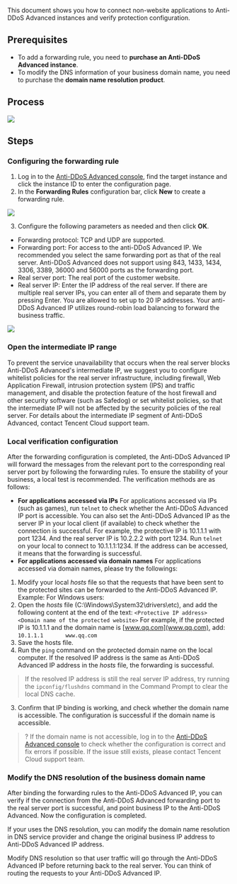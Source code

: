 This document shows you how to connect non-website applications to Anti-DDoS Advanced instances and verify protection configuration.

## Prerequisites

- To add a forwarding rule, you need to **purchase an Anti-DDoS Advanced instance**.
- To modify the DNS information of your business domain name, you need to purchase the **domain name resolution product**.

## Process 

![](https://main.qcloudimg.com/raw/2e1749adb177c75205dbad1535582175.png)

## Steps
<span id="step1"></span> 
### Configuring the forwarding rule

   1. Log in to the [Anti-DDoS Advanced console](https://console.cloud.tencent.com/dayu/bgpip), find the target instance and click the instance ID to enter the configuration page.
   2. In the **Forwarding Rules** configuration bar, click **New** to create a forwarding rule.

   ![](https://main.qcloudimg.com/raw/80dda47083ae23cd814bf45788aa8617.png)
    
  3. Configure the following parameters as needed and then click **OK**.

 - Forwarding protocol: TCP and UDP are supported.
 - Forwarding port: For access to the anti-DDoS Advanced IP.  We recommended you select the same forwarding port as that of the real server. Anti-DDoS Advanced does not support using 843, 1433, 1434, 3306, 3389, 36000 and 56000 ports as the forwarding port.
 - Real server port: The real port of the customer website.
 - Real server IP: Enter the IP address of the real server. If there are multiple real server IPs, you can enter all of them and separate them by pressing Enter. You are allowed to set up to  20 IP addresses. Your anti-DDoS Advanced IP utilizes round-robin load balancing to forward the business traffic.
 
 ![](https://main.qcloudimg.com/raw/7aee6b44bcbb34e262f17ff7bedda5cf.png)

<span id="step2"></span> 
### Open the intermediate IP range

To prevent the service unavailability that occurs when the real server blocks Anti-DDoS Advanced's intermediate IP, we suggest you to configure whitelist policies for the real server infrastructure,  including firewall, Web Application Firewall, intrusion protection system (IPS) and traffic management, and disable the protection feature of the host firewall and other security software (such as Safedog) or set whitelist policies, so that the intermediate IP will not be affected by the security policies of the real server.
For details about the intermediate IP segment of Anti-DDoS Advanced, contact Tencent Cloud support team.

<span id="step3"></span> 
### Local verification configuration

After the forwarding configuration is completed, the Anti-DDoS Advanced IP will forward the messages from the relevant port to the corresponding real server port by following the forwarding rules.
To ensure the stability of your business, a local test is recommended. The verification methods are as follows:

- **For applications accessed via IPs**
  For applications accessed via IPs (such as games), run `telnet` to check whether the Anti-DDoS Advanced IP port is accessible. You can also set the  Anti-DDoS Advanced IP as the server IP in your local client (if available) to check whether the connection is successful.
  For example, the protective IP is 10.1.1.1 with port 1234. And the real server IP is 10.2.2.2 with port 1234. Run `telnet` on your local to connect to 10.1.1.1:1234. If the address can be accessed, it means that the forwarding is successful.
- **For applications accessed via domain names**
  For applications accessed via domain names, please try the followings:
 1. Modify your local *hosts* file so that the requests that have been sent to the protected sites can be forwarded to the Anti-DDoS Advanced IP.
   Example: For  Windows users:
   1. Open the *hosts* file (C:\Windows\System32\drivers\etc), and add the following content at the end of the text:
   `<Protective IP address> <Domain name of the protected website>`
   For example, if the protected IP is 10.1.1.1 and the domain name is [www.qq.com](www.qq.com), add:
   `10.1.1.1       www.qq.com`
   2. Save the hosts file.
 2. Run the `ping` command on the protected domain name on the local computer.
   If the resolved IP address is the same as Anti-DDoS Advanced IP address in the *hosts* file, the forwarding is successful.
 >  If the resolved IP address is still the real server IP address, try running the `ipconfig/flushdns` command in the Command Prompt to clear the local DNS cache.

  3. Confirm that IP binding is working, and check whether the domain name is accessible.  The configuration is successful if the domain name is accessible.
> ? If the domain name is not accessible, log in to the [Anti-DDoS Advanced console](https://console.cloud.tencent.com/dayu/bgpip) to check whether the configuration is correct and fix errors if possible. If the issue still exists, please contact Tencent Cloud support team.

<span id="step4"></span>
### Modify the DNS resolution of the business domain name

  After binding the forwarding rules to the Anti-DDoS Advanced IP, you can verify if the connection from the Anti-DDoS Advanced forwarding port to the real server port is successful, and point business IP to the  Anti-DDoS Advanced. Now the configuration is completed.
  
  If your uses the DNS resolution, you can modify the domain name resolution in DNS service provider and change the original business IP address to Anti-DDoS Advanced IP address.
  
  Modify DNS resolution so that user traffic will go through the Anti-DDoS Advanced IP before returning back to the real server. You can think of routing the requests to your Anti-DDoS Advanced IP.
